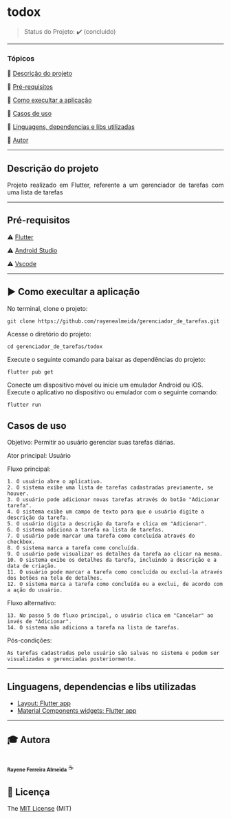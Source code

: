 # todox

> Status do Projeto: :heavy_check_mark: (concluido)
---

### Tópicos 

:small_blue_diamond: [Descrição do projeto](#-descrição-do-projeto)

:small_blue_diamond: [Pré-requisitos](#-pré-requisitos)

:small_blue_diamond: [Como execultar a aplicação](#-como-execultar-a-aplicação)

:small_blue_diamond: [Casos de uso](#-casos-de-uso)

:small_blue_diamond: [Linguagens, dependencias e libs utilizadas](#-linguagens-dependencias-e-libs-utilizadas)

:small_blue_diamond: [Autor](#-autor)

--- 

## Descrição do projeto 

<p align="justify">
  Projeto realizado em Flutter, referente a um gerenciador de tarefas com uma lista de tarefas

</p>


---

## Pré-requisitos

:warning: [Flutter](https://flutter.dev/docs/get-started/install)

:warning: [Android Studio](https://developer.android.com/studio)

:warning: [Vscode](https://code.visualstudio.com/download)

---

## ▶️ Como execultar a aplicação

No terminal, clone o projeto: 

```
git clone https://github.com/rayenealmeida/gerenciador_de_tarefas.git
```

Acesse o diretório do projeto:
```
cd gerenciador_de_tarefas/todox
```

Execute o seguinte comando para baixar as dependências do projeto:
```
flutter pub get
```

Conecte um dispositivo móvel ou inicie um emulador Android ou iOS.
Execute o aplicativo no dispositivo ou emulador com o seguinte comando:
```
flutter run
```
## Casos de uso

Objetivo: Permitir ao usuário gerenciar suas tarefas diárias.

Ator principal: Usuário

Fluxo principal:

    1. O usuário abre o aplicativo.
    2. O sistema exibe uma lista de tarefas cadastradas previamente, se houver.
    3. O usuário pode adicionar novas tarefas através do botão "Adicionar tarefa".
    4. O sistema exibe um campo de texto para que o usuário digite a descrição da tarefa.
    5. O usuário digita a descrição da tarefa e clica em "Adicionar".
    6. O sistema adiciona a tarefa na lista de tarefas.
    7. O usuário pode marcar uma tarefa como concluída através do checkbox.
    8. O sistema marca a tarefa como concluída.
    9. O usuário pode visualizar os detalhes da tarefa ao clicar na mesma.
    10. O sistema exibe os detalhes da tarefa, incluindo a descrição e a data de criação.
    11. O usuário pode marcar a tarefa como concluída ou excluí-la através dos botões na tela de detalhes.
    12. O sistema marca a tarefa como concluída ou a exclui, de acordo com a ação do usuário.

Fluxo alternativo:

    13. No passo 5 do fluxo principal, o usuário clica em "Cancelar" ao invés de "Adicionar".
    14. O sistema não adiciona a tarefa na lista de tarefas.

Pós-condições:

    As tarefas cadastradas pelo usuário são salvas no sistema e podem ser visualizadas e gerenciadas posteriormente.

---

## Linguagens, dependencias e libs utilizadas

- [Layout: Flutter app](https://docs.flutter.dev/ui/layout)
- [Material Components widgets: Flutter app](https://docs.flutter.dev/ui/widgets/material)


---

## 🎓 Autora

 <br />
 <sub><b>Rayene Ferreira Almeida</b></sub> ☕
 <br />



## 📝 Licença 

The [MIT License](https://github.com/AndersonD-art/tasksmobx/commit/64a80024d73a84de3b5a21dfe15dad5fd4c10c7c) (MIT)

